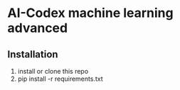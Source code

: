# AI-Codex machine learning advanced

## Installation

1. install or clone this repo
2. pip install -r requirements.txt